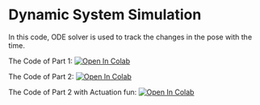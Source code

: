 # Dynamic System Simulation
In this code, ODE solver is used to track the changes in the pose with the time. 

The Code of Part 1: 
[![Open In Colab](https://colab.research.google.com/assets/colab-badge.svg)](https://colab.research.google.com/drive/1h_HnpkjZY2FOEMNsXMf_d4U_yWDU3Y0c?usp=sharing)

The Code of Part 2: 
[![Open In Colab](https://colab.research.google.com/assets/colab-badge.svg)](https://colab.research.google.com/drive/1zEEKN1mtvhn3oAj4uPn8Ale4ndP7iXLW?usp=sharing)

The Code of Part 2 with Actuation fun: 
[![Open In Colab](https://colab.research.google.com/assets/colab-badge.svg)](https://colab.research.google.com/drive/1WKS3_5ljqA-ruutwYpE1eIUWRhcU4l_q?usp=sharing)

